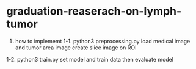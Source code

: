 # graduation-reaserach-on-lymph-tumor

1. how to implememt
1-1. python3 preprocessing.py
load medical image and tumor area image
create slice image on ROI

1-2. python3 train.py
set model and train data then evaluate model

